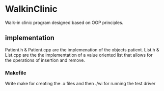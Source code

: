 # WalkinClinic
Walk-in clinic program designed based on OOP principles.

## implementation
Patient.h & Patient.cpp are the implemenation of the objects patient.
List.h & List.cpp are the the implementation of a value oriented list that allows for 
the operations of insertion and remove. 

### Makefile
Write make for creating the .o files and then ./wi for running the test driver
